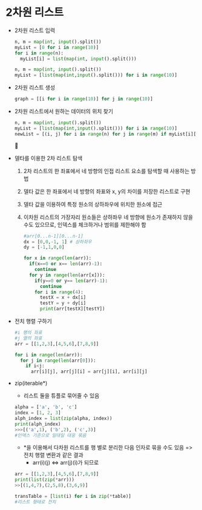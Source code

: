 # 2차원 리스트

* 2차원 리스트 입력

  ```python
  n, m = map(int, input().split())
  myList = [0 for i in range(10)]
  for i in range(n):
  	myList[i] = list(map(int, input().split()))
  ```

  ```python
  n, m = map(int, input().split())
  myList = [list(map(int,input().split())) for i in range(10)]
  ```



* 2차원 리스트 생성

  ```python
  graph = [[i for i in range(10)] for j in range(10)]
  ```

  



* 2차원 리스트에서 원하는 데이터의 위치 찾기

  ```python
  n, m = map(int, input().split())
  myList = [list(map(int,input().split())) for i in range(10)]
  newList = [(i, j) for i in range(n) for j in range(m) if myList[i][j] == 1]
  ```

  

* 델타를 이용한 2차 리스트 탐색

  1. 2차 리스트의 한 좌표에서 네 방향의 인접 리스트 요소를 탐색할 때 사용하는 방법

  2. 델타 값은 한 좌표에서 네 방향의 좌표와 x, y의 차이를 저장한 리스트로 구현

  3. 델타 값을 이용하여 특정 원소의 상하좌우에 위치한 원소에 접근

  4. 이차원 리스트의 가장자리 원소들은 상하좌우 네 방향에 원소가 존재하지 않을 수도 있으므로, 인덱스를 체크하거나 범위를 제한해야 함

     ```python
     #arr[0...n-1][0...n-1]
     dx = [0,0,-1, 1] # 상하좌우
     dy = [-1,1,0,0]
     
     for x in range(len(arr)):
       if(x==0 or x== len(arr)-1):
         continue
       for y in range(len(arr[x])):
         if(y==0 or y== len(arr)-1):
           continue
         for i in range(4):
           testX = x + dx[i]
           testY = y + dy[i]
           print(arr[testX][testY])
     ```

     

* 전치 행렬 구하기

  ```python
  #i 행의 좌표
  #j 열의 좌표
  arr = [[1,2,3],[4,5,6],[7,8,9]]
  
  for i in range(len(arr)):
    for j in range(len(arr[0])):
      if i<j:
        arr[i][j], arr[j][i] = arr[j][i], arr[i][j]
  ```



* zip(iterable*)

  * 리스트 둘을 튜플로 묶어줄 수 있음

  ```python
  alpha = ['a', 'b', 'c']
  index = [1, 2, 3]
  alph_index = list(zip(alpha, index))
  print(alph_index)
  >>>[('a',1), ('b',2), ('c',3)]
  #인덱스 기준으로 일대일 대응 묶음
  ```

  * *을 이용해서 다차원 리스트를 행 별로 분리한 다음 인자로 묶을 수도 있음 => 전치 행렬 변환과 같은 결과
    * arr(i)(j) <=> arr(j)(i)가 되므로

  ```python
  arr = [[1,2,3],[4,5,6],[7,8,9]]
  print(list(zip(*arr)))
  >>[(1,4,7),(2,5,8),(3,6,9)]
  ```
  
  ```python
  transTable = [list(i) for i in zip(*table)]
  #리스트 형태로 전치
  ```
  
  

